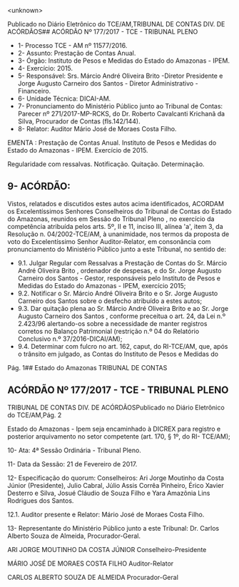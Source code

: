 &lt;unknown&gt;

Publicado  no  Diário Eletrônico do TCE/AM,TRIBUNAL DE CONTAS DIV. DE  ACÓRDÃOS## ACÓRDÃO Nº 177/2017 - TCE - TRIBUNAL PLENO

- 1- Processo TCE - AM nº 11577/2016.
- 2- Assunto: Prestação de Contas Anual.
- 3- Órgão: Instituto de Pesos e Medidas do Estado do Amazonas - IPEM.
- 4- Exercício: 2015.
- 5- Responsável: Srs. Márcio André Oliveira Brito -Diretor Presidente e Jorge Augusto Carneiro dos Santos - Diretor Administrativo - Financeiro.
- 6- Unidade Técnica: DICAI-AM.
- 7- Pronunciamento  do Ministério  Público  junto  ao Tribunal  de Contas: Parecer  nº 271/2017-MP-RCKS,  do  Dr.  Roberto  Cavalcanti  Krichanã  da  Silva,  Procurador  de Contas (fls.142/144).
- 8- Relator: Auditor Mário José de Moraes Costa Filho.

EMENTA :  Prestação  de  Contas  Anual.  Instituto  de Pesos e Medidas do Estado do Amazonas - IPEM. Exercício de 2015.

Regularidade com ressalvas. Notificação. Quitação. Determinação.

## 9- ACÓRDÃO:

Vistos, relatados e discutidos estes autos acima identificados, ACORDAM os Excelentíssimos Senhores Conselheiros do Tribunal de Contas do Estado do Amazonas, reunidos em Sessão do Tribunal Pleno , no exercício da competência atribuída pelos arts. 5º, II e 11, inciso III, alínea 'a', item 3, da Resolução n. 04/2002-TCE/AM, à unanimidade, nos termos da proposta de voto do Excelentíssimo Senhor Auditor-Relator, em consonância com pronunciamento do Ministério Público junto a este Tribunal, no sentido de:

- 9.1. Julgar Regular com Ressalvas a Prestação de Contas do Sr. Márcio André Oliveira Brito , ordenador de despesas, e do Sr. Jorge Augusto Carneiro dos Santos - Gestor, responsáveis pelo Instituto de Pesos e Medidas do Estado do Amazonas - IPEM, exercício 2015;
- 9.2. Notificar o Sr. Márcio  André Oliveira Brito e  o Sr. Jorge Augusto Carneiro dos Santos sobre o desfecho atribuído a estes autos;
- 9.3. Dar quitação plena ao Sr. Márcio André Oliveira Brito e ao Sr. Jorge Augusto Carneiro dos Santos , conforme preceitua o art. 24, da Lei n.º 2.423/96 alertando-os sobre a necessidade de manter registros corretos no  Balanço  Patrimonial  (restrição  n.º  04  do  Relatório  Conclusivo  n.º 37/2016-DICAI/AM);
- 9.4. Determinar com fulcro no art. 162, caput, do RI-TCE/AM, que, após o trânsito  em  julgado,  as  Contas  do  Instituto  de  Pesos  e  Medidas  do

Pág. 1## Estado do Amazonas TRIBUNAL DE CONTAS

## ACÓRDÃO Nº 177/2017 - TCE - TRIBUNAL PLENO

TRIBUNAL DE CONTAS DIV. DE  ACÓRDÃOSPublicado  no  Diário Eletrônico do TCE/AM,Pág. 2

Estado do Amazonas - Ipem seja encaminhado à DICREX para registro e  posterior  arquivamento  no  setor  competente  (art.  170,  §  1º,  do  RI- TCE/AM);

10-  Ata: 4ª Sessão Ordinária - Tribunal Pleno.

11-  Data da Sessão: 21 de Fevereiro de 2017.

12-  Especificação  do  quorum: Conselheiros: Ari Jorge  Moutinho  da  Costa  Júnior (Presidente), Julio Cabral,  Júlio Assis Corrêa  Pinheiro, Érico Xavier Desterro e Silva, Josué Cláudio de Souza Filho e Yara Amazônia Lins Rodrigues dos Santos.

12.1. Auditor presente e Relator: Mário José de Moraes Costa Filho.

13-  Representante  do  Ministério  Público  junto  a  este Tribunal: Dr. Carlos  Alberto Souza de Almeida, Procurador-Geral.

ARI JORGE MOUTINHO DA COSTA JÚNIOR Conselheiro-Presidente

MÁRIO JOSÉ DE MORAES COSTA FILHO Auditor-Relator

CARLOS ALBERTO SOUZA DE ALMEIDA Procurador-Geral